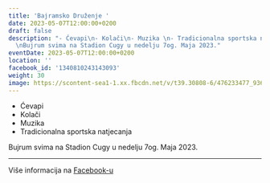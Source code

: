 ```yaml
---
title: 'Bajramsko Druženje '
date: 2023-05-07T12:00:00+0200
draft: false
description: "- Ćevapi\n- Kolači\n- Muzika \n- Tradicionalna sportska natjecanja\n\
  \nBujrum svima na Stadion Cugy u nedelju 7og. Maja 2023."
eventDate: 2023-05-07T12:00:00+0200
location: ''
facebook_id: '1340810243143093'
weight: 30
image: https://scontent-sea1-1.xx.fbcdn.net/v/t39.30808-6/476233477_936651505262116_4103480540059516894_n.jpg?_nc_cat=110&ccb=1-7&_nc_sid=9e60e4&_nc_eui2=AeFQhqvF9Hgu-iiem6T5_GRlyUsyY3C6QsbJSzJjcLpCxlbQ9RJWXmRrJ0FeZQT5LkInZ5uy8N_Z1lF9qTZRD5Wg&_nc_ohc=AfT0slgyliwQ7kNvwGWZoh0&_nc_oc=AdnQO2OvxzZs5z9Ng5S6VeDScRHdqJftJSkk0Wl_BGcPMPBVDIEZhJ9tDPvGgsU3f1A&_nc_zt=23&_nc_ht=scontent-sea1-1.xx&edm=ABTKTjYEAAAA&_nc_gid=EbFEWCh5bcURySp_MwP3vw&oh=00_AfHsWDfDPeb56maMEOMh-ONcTXEyIxcQ04Dde1L8Qnra8A&oe=681B4DCB
---
```


- Ćevapi
- Kolači
- Muzika 
- Tradicionalna sportska natjecanja

Bujrum svima na Stadion Cugy u nedelju 7og. Maja 2023.

---

Više informacija na [Facebook-u](https://facebook.com/events/1340810243143093)